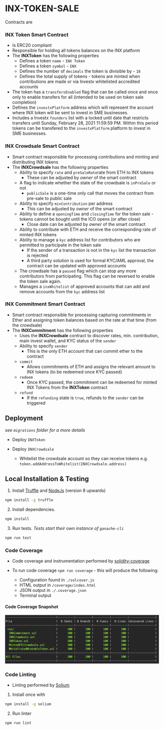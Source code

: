 # INX-TOKEN-SALE

Contracts are 

### INX Token Smart Contract

* Is ERC20 compliant
* Responsible for holding all tokens balances on the INX platform
* The **INXToken** has the following properties
  * Defines a token `name` - `INX Token`
  * Defines a token `symbol` - `INX`
  * Defines the number of `decimals` the token is divisible by - `18`
  * Defines the total supply of tokens - tokens are minted when contributions are made or via Investx whitelisted accredited accounts
* The token has a `transfersEnabled` flag that can be called once and once only to enable transfers for all (intended to be used on token sale completion)
* Defines the `investxPlatform` address which will represent the account where INX token will be sent to invest in SME businesses.
* Includes a Investx `founders` list with a locked until date that restricts transfers until Sunday, February 28, 2021 11:59:59 PM. Within this period tokens can be transfered to the `investxPlatform` platform to invest in SME businesses. 

### INX Crowdsale Smart Contract

* Smart contract responsible for processing contributions and minting and distributing INX tokens
* The **INXCrowdsale** has the following properties
  * Ability to specify `rate` and `preSaleRate`rate from ETH to INX tokens
    * These can be adjusted by _owner_ of the smart contract
  * A flag to indicate whether the state of the crowdsale is `inPreSale` or not
    * `publicSale` is a one-time only call that moves the contract from pre-sale to public sale  
  * Ability to specify `minContribution` per address
    * This can be adjusted by _owner_ of the smart contract
  * Ability to define a `openingTime` and `closingTime` for the token sale - tokens cannot be bought until the ICO opens (or after close)
    * Close date can be adjusted by _owner_ of the smart contract
  * Ability to contribute with ETH and receive the corresponding rate of minted INX tokens
  * Ability to manage a `kyc` address list for contributors who are permitted to participate in the token sale
    * If the sender of a transaction is not in the `kyc` list the transaction is rejected
    * A third party solution is used for formal KYC/AML approval, the contract can be updated with approved accounts
  * The crowdsale has a `paused` flag which can stop any more contributors from participating. This flag can be reversed to enable the token sale again.
  * Manages a `inxWhitelist` of approved accounts that can add and remove accounts from the `kyc` address list

### INX Commitment Smart Contract

* Smart contract responsible for processing capturing commitments in Ether and assigning token balances based on the rate at that time (from the crowdsale)
* The **INXCommitment** has the following properties
  * Uses the **INXCrowdsale** contract to discover rates, min. contribution, main invest wallet, and KYC status of the `sender`
  * Ability to specify `sender`
    * This is the only ETH account that can commit ether to the contract
  * `commit`
    * Allows commitments of ETH and assigns the relevant amount to INX tokens (to be redeemed once KYC passed)
  * `redeem`
    * Once KYC passed, the commitment can be redeemed for minted INX Tokens from the  **INXToken** contract
  * `refund`
    * If the `refunding` state is `true`, refunds to the `sender` can be triggered


## Deployment

_see `migrations` folder for a more details_

* Deploy `INXToken`

* Deploy `INXCrowdsale`
  * Whitelist the crowdsale account so they can receive tokens e.g. `token.addAddressToWhitelist(INXCrowdsale.address)`
 

## Local Installation & Testing

1. Install [Truffle](http://truffleframework.com) and [NodeJs](https://nodejs.org/en/) (version 8 upwards)
```bash
npm install -g truffle
```
	
2. Install dependencies.
```bash
npm install
```

3. Run tests. *Tests start their own instance of `ganache-cli`*
```bash
npm run test
```

### Code Coverage

* Code coverage and instrumentation performed by [solidity-coverage](https://github.com/sc-forks/solidity-coverage)

* To run code coverage `npm run coverage` - this will produce the following:
  * Configuration found in `./solcover.js`
  * HTML output in `/coverage/index.html`
  * JSON output in `./.coverage.json`
  * Terminal output
  
#### Code Coverage Snapshot

![](./snapshots/report.png)  
 
### Code Linting
 
* Linting performed by [Solium](https://www.npmjs.com/package/solium)

1. Install once with
```bash
npm install -g solium
```

2. Run linter
```bash
npm run lint
```
 



